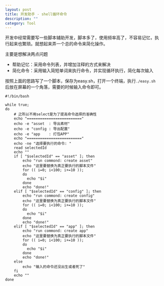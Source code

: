 ```yaml
---
layout: post
title: 开发助手 - shell循环命令
description: ""
category: Tool
---
```


开发中经常需要写一些脚本辅助开发，脚本多了，使用频率高了，不容易记忆，执行起来也繁琐。就想起来弄一个总的命令来简化操作。

主要是想解决两点问题

* 帮助记忆：采用命令列表，并增加注释的方式来解决
* 简化命令：采用输入简短单词来执行命令，并实现循环执行，简化每次输入

按照上面的思路写了一个脚本，保存为easy.sh，打开一个终端，执行`./easy.sh`后放在屏幕的一个角落，需要的时候输入命令即可。

	#!/bin/bash

	while true;
	do
		# 之所以不用select是为了提高命令选择的准确性
		echo "========================="
		echo -e "asset	: 导出素材"
		echo -e "config	: 导出配置"
		echo -e "app	: 打包APP"
		echo "========================="
		echo -ne "选择要执行的命令: "
		read selectedId
		echo ""
		if [ "$selectedId" == "asset" ]; then
			echo "run commond: create asset"
			echo "这里要替换为真正要执行的脚本文件"
			for (( i=0; i<100; i+=10 ));
			do
			  echo "$i"
			done
			echo "done!"
		elif [ "$selectedId" == "config" ]; then
			echo "run commond: create config"
			echo "这里要替换为真正要执行的脚本文件"
			for (( i=0; i<100; i+=10 ));
			do
			  echo "$i"
			done
			echo "done!"
		elif [ "$selectedId" == "app" ]; then
			echo "run commond: create app"
			echo "这里要替换为真正要执行的脚本文件"
			for (( i=0; i<100; i+=10 ));
			do
			  echo "$i"
			done
			echo "done!"
		else
			echo "输入的命令还没出生或者死了"
		fi
		echo ""
	done